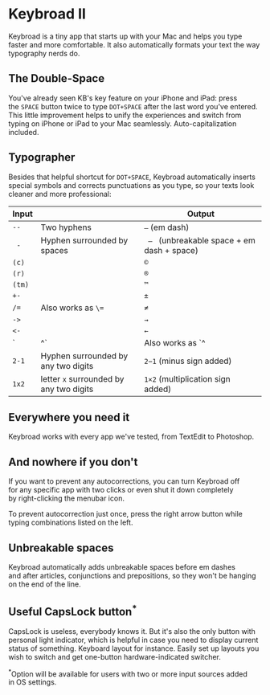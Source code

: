 # Keybroad II

Keybroad is a tiny app that starts up with your Mac and helps you type faster and more comfortable. It also automatically formats your text the way typography nerds do.

## The Double-Space

You've already seen KB's key feature on your iPhone and iPad: press the `SPACE` button twice to type `DOT+SPACE` after the last word you've entered. This little improvement helps to unify the experiences and switch from typing on iPhone or iPad to your Mac seamlessly. Auto-capitalization included.

## Typographer

Besides that helpful shortcut for `DOT+SPACE`, Keybroad automatically inserts special symbols and corrects punctuations as you type, so your texts look cleaner and more professional:

| Input |     | Output
| ----- | --- | ---
| `--` | Two hyphens | `—` (em dash)
| ` - ` | Hyphen surrounded by spaces | ` — ` (unbreakable space + em dash + space)
| `(c)` | | `©`
| `(r)` | | `®`
| `(tm)` | | `™`
| `+-` | | `±`
| `/=` | Also works as `\=`                      | `≠`
| `->` | | `→`
| `<-` | | `←`
| `|^` | Also works as `^|` | `↑`
| `2-1` | Hyphen surrounded by any two digits | `2−1` (minus sign added)
| `1x2` | letter `x` surrounded by any two digits | `1×2` (multiplication sign added)


## Everywhere you need it

Keybroad works with every app we've tested, from TextEdit to Photoshop.

## And nowhere if you don't

If you want to prevent any autocorrections, you can turn Keybroad off for any specific app with two clicks or even shut it down completely by right-clicking the menubar icon.

To prevent autocorrection just once, press the right arrow button while typing combinations listed on the left.

## Unbreakable spaces

Keybroad automatically adds unbreakable spaces before em dashes and after articles, conjunctions and prepositions, so they won't be hanging on the end of the line.

## Useful CapsLock button<sup>*</sup>

CapsLock is useless, everybody knows it. But it's also the only button with personal light indicator, which is helpful in case you need to display current status of something. Keyboard layout for instance. Easily set up layouts you wish to switch and get one-button hardware-indicated switcher.

<sup>*</sup>Option will be available for users with two or more input sources added in OS settings.
